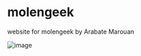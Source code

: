 # molengeek


website for molengeek by Arabate Marouan

![image](https://github.com/user-attachments/assets/5371d2fc-ca86-4bd2-b275-90b7dae4bcfc)


